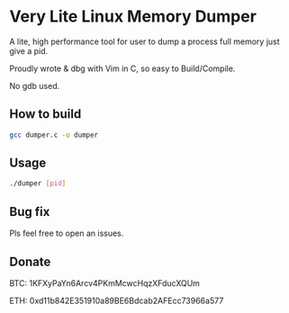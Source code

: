 # Very Lite Linux Memory Dumper

A lite, high performance tool for user to dump a process full memory just give a pid.

Proudly wrote & dbg with Vim in C, so easy to Build/Compile.

No gdb used.

## How to build

```bash
gcc dumper.c -o dumper
```

## Usage

```bash
./dumper [pid]
```

## Bug fix

Pls feel free to open an issues.

## Donate

BTC: 1KFXyPaYn6Arcv4PKmMcwcHqzXFducXQUm

ETH: 0xd11b842E351910a89BE6Bdcab2AFEcc73966a577
